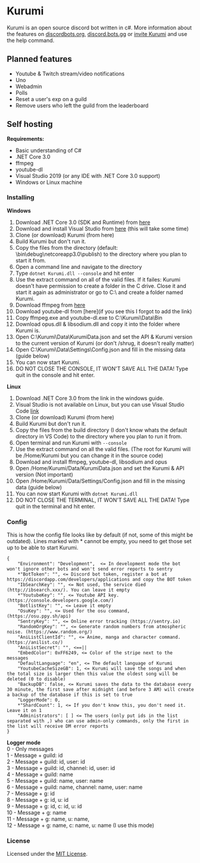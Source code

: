 # Kurumi

Kurumi is an open source discord bot written in c#. 
More information about the features on [discordbots.org](https://discordbots.org/bot/374274129282596885), [discord.bots.gg](https://discord.bots.gg/bots/374274129282596885) or [invite Kurumi](https://discordapp.com/oauth2/authorize?client_id=374274129282596885&scope=bot&permissions=8) and use the help command.

## Planned features
-  Youtube & Twitch stream/video notifications
-  Uno
-  Webadmin
-  Polls
-  Reset a user's exp on a guild
-  Remove users who left the guild from the leaderboard

## Self hosting
**Requirements:**<br>
-  Basic understanding of C#
-  .NET Core 3.0<br>
-  ffmpeg<br>
-  youtube-dl<br>
-  Visual Studio 2019 (or any IDE with .NET Core 3.0 support)<br>
-  Windows or Linux machine<br>

### Installing
**Windows**
1. Download .NET Core 3.0 (SDK and Runtime) from [here](https://dotnet.microsoft.com/download/dotnet-core/3.0)
2. Download and install Visual Studio from [here](https://visualstudio.microsoft.com/downloads/) (this will take some time)
3. Clone (or download) Kurumi (from here)
4. Build Kurumi but don't run it.
5. Copy the files from the directory (default: \bin\debug\netcoreapp3.0\publish) to the directory where you plan to start it from.
6. Open a command line and navigate to the directory
7. Type ``dotnet Kurumi.dll --console`` and hit enter
8. Use the extract command on all of the valid files. If it failes: Kurumi doesn't have permission to create a folder in the C drive. Close it and start it again as administrator or go to C:\ and create a folder named Kurumi.
9. Download ffmpeg from [here](https://ffmpeg.zeranoe.com/builds/)
10. Download youtube-dl from [here](if you see this I forgot to add the link)
11. Copy ffmpeg.exe and youtube-dl.exe to C:\Kurumi\Data\Bin
12. Download opus.dll & libsodium.dll and copy it into the folder where Kurumi is.
13. Open C:\Kurumi\Data\KurumiData.json and set the API & Kurumi version to the current version of Kurumi (or don't /shrug, it doesn't really matter)
14. Open C:\Kurumi\Data\Settings\Config.json and fill in the missing data (guide below)
15. You can now start Kurumi.
16. DO NOT CLOSE THE CONSOLE, IT WON'T SAVE ALL THE DATA! Type quit in the console and hit enter.

**Linux**
1. Download .NET Core 3.0 from the link in the windows guide.
2. Visual Studio is not available on Linux, but you can use Visual Studio Code [link](https://code.visualstudio.com/download)
3. Clone (or download) Kurumi (from here)
4. Build Kurumi but don't run it.
5. Copy the files from the build directory (I don't know whats the default directory in VS Code) to the directory where you plan to run it from.
6. Open terminal and run Kurumi with ``--console``
7. Use the extract command on all the valid files. (The root for Kurumi will be /Home/Kurumi but you can change it in the source code)
8. Download and install ffmpeg, youtube-dl, libsodium and opus
9. Open /Home/Kurumi/Data/KurumiData.json and set the Kurumi & API version (Not important)
10. Open /Home/Kurumi/Data/Settings/Config.json and fill in the missing data (guide below)
11. You can now start Kurumi with ``dotnet Kurumi.dll``
12. DO NOT CLOSE THE TERMINAL, IT WON'T SAVE ALL THE DATA! Type quit in the terminal and hit enter.

### Config
This is how the config file looks like by default (if not, some of this might be outdated).
Lines marked with * cannot be empty, you need to get those set up to be able to start Kurumi.
```
{
    "Environment": "Development",  <= In development mode the bot won't ignore other bots and won't send error reports to sentry
    *"BotToken": "", <= Discord bot token, register a bot at https://discordapp.com/developers/applications and copy the BOT token
    "IbSearchKey": "", <= Not used, the service died (http://ibsearch.xxx/). You can leave it empty
    *"YoutubeKey": "", <= Youtube API key. (https://console.developers.google.com/)
    "BotlistKey": "", <= Leave it empty
    "OsuKey": "", <= Used for the osu command, (https://osu.ppy.sh/api)
    "SentryKey": "", <= Online error tracking (https://sentry.io)
    "RandomOrgKey": "", <= Generate random numbers from atmospheric noise. (https://www.random.org/)
    "AniListClientId": "", <= Anime, manga and character command. (https://anilist.co/)
    "AniListSecret": "", <==||
    "EmbedColor": 0xFF6249, <= Color of the stripe next to the messages
    "DefaultLanguage": "en", <= The default language of Kurumi
    "YoutubeCacheSizeGB": 1, <= Kurumi will save the songs and when the total size is larger then this value the oldest song will be deleted (0 to disable)
    "BackupDB": false, <= Kurumi saves the data to the database every 30 minute, the first save after midnight (and before 3 AM) will create a backup of the database if this is set to true
    "LoggerMode": 0,
    *"ShardCount": 1, <= If you don't know this, you don't need it. Leave it on 1
    "Administrators": [ ] <= The users (only put ids in the list separated with ,) who can use admin-only commands, only the first in the list will receive DM error reports
}
```
**Logger mode**<br>
0 - Only messages<br>
1 - Message + guild: id<br>
2 - Message + guild: id, user: id<br>
3 - Message + guild: id, channel: id, user: id<br>
4 - Message + guild: name<br>
5 - Message + guild: name, user: name<br>
6 - Message + guild: name, channel: name, user: name<br>
7 - Message + g: id<br>
8 - Message + g: id, u: id<br>
9 - Message + g: id, c: id, u: id<br>
10 - Message + g: name<br>
11 - Message + g: name, u: name,<br>
12 - Message + g: name, c: name, u: name (I use this mode)<br>

### License
Licensed under the [MIT License](LICENSE.md).
